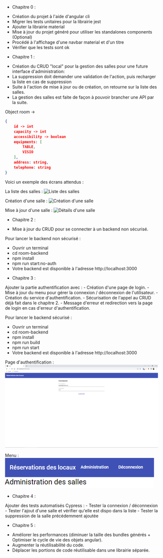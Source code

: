 * Chapitre 0 :

- Création du projet à l'aide d'angular cli
- Migrer les tests unitaires pour la librairie jest
- Ajouter la librairie material
- Mise à jour du projet généré pour utiliser les standalones components (Optional)
- Procédé à l'affichage d'une navbar material et d'un titre
- Vérifier que les tests sont ok

* Chapitre 1 :

- Création du CRUD "local" pour la gestion des salles pour une future interface d'administration:
- La suppression doit demander une validation de l'action, puis recharger la liste en cas de suppression
- Suite à l'action de mise à jour ou de création, on retourne sur la liste des salles.
- La gestion des salles est faite de façon à pouvoir brancher une API par la suite.

Object room ->
```json
{
    id -> int
    capacity -> int
    accessibility -> boolean
    equipments: [
        TABLE,
        VISIO
    ],
    address: string,
    telephone: string
}
```

Voici un exemple des écrans attendus :

La liste des salles :
![Liste des salles](tp-sample-interface/admin-list.png)

Création d'une salle :
![Création d'une salle](tp-sample-interface/create-room.png)

Mise à jour d'une salle :
![Détails d'une salle](tp-sample-interface/room-detail.png)

* Chapitre 2 :

- Mise à jour du CRUD pour se connecter à un backend non sécurisé.

Pour lancer le backend non sécurisé :
- Ouvrir un terminal
- cd room-backend
- npm install
- npm run start:no-auth
- Votre backend est disponible à l'adresse http://localhost:3000

* Chapitre 3 : 

Ajouter la partie authentification avec :
    - Création d'une page de login.
    - Mise à jour du menu pour gérer la connexion / déconnexion de l'utilisateur.
    - Création du service d'authentification.
    - Sécurisation de l'appel au CRUD déjà fait dans le chapitre 2.
    - Message d'erreur et redirection vers la page de login en cas d'erreur d'authentification.

Pour lancer le backend sécurisé :
- Ouvrir un terminal
- cd room-backend
- npm install
- npm run build
- npm run start
- Votre backend est disponible à l'adresse http://localhost:3000

Page d'authentification :
![Page d'authentification](tp-sample-interface/authent.png)

Menu :
![Menu](tp-sample-interface/menu_authenticated.png)

* Chapitre 4 :

Ajouter des tests automatisés Cypress :
    - Tester la connexion / déconnexion
    - Tester l'ajout d'une salle et vérifier qu'elle est dispo dans la liste
    - Tester la suppression de la salle précédemment ajoutée

* Chapitre 5 :

- Améliorer les performances (diminuer la taille des bundles générés + Optimiser le cycle de vie des objets angular).
- Augmenter la réutilisabilité du code.
- Déplacer les portions de code réutilisable dans une librairie séparée.